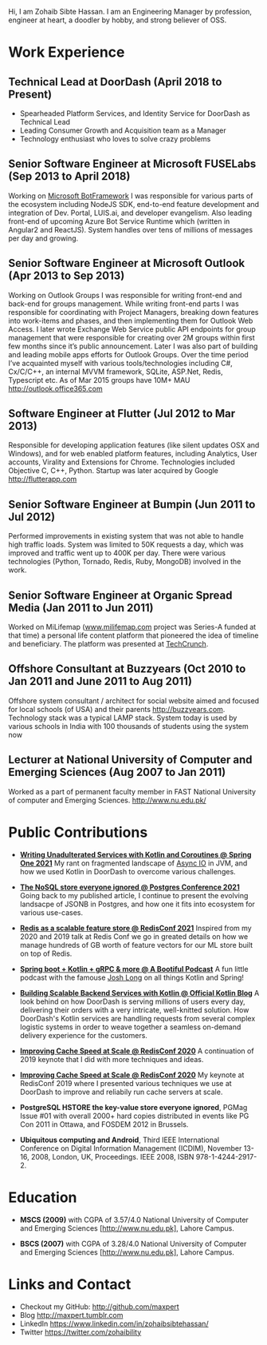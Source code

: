 Hi, I am Zohaib Sibte Hassan. I am an Engineering Manager by profession, engineer at heart, a doodler by hobby, and strong believer of OSS. 

# Work Experience

## Technical Lead at DoorDash (April 2018 to Present)

 - Spearheaded Platform Services, and Identity Service for DoorDash as Technical Lead
 - Leading Consumer Growth and Acquisition team as a Manager
 - Technology enthusiast who loves to solve crazy problems

## Senior Software Engineer at Microsoft FUSELabs  (Sep 2013 to April 2018)

Working on [Microsoft BotFramework](https://dev.botframework.com/) I was responsible for various parts of the ecosystem including NodeJS SDK, end-to-end feature development and integration of Dev. Portal, LUIS.ai, and developer evangelism. Also leading front-end of upcoming Azure Bot Service Runtime which (written in Angular2 and ReactJS). System handles over tens of millions of messages per day and growing.

## Senior Software Engineer at Microsoft Outlook  (Apr 2013 to Sep 2013)

Working on Outlook Groups I was responsible for writing front-end and back-end for groups management. While writing front-end parts I was responsible for coordinating with Project Managers, breaking down features into work-items and phases, and then implementing them for Outlook Web Access. I later wrote Exchange Web Service public API endpoints for group management that were responsible for creating over 2M groups within first few months since it’s public announcement. Later I was also part of building and leading mobile apps efforts for Outlook Groups. Over the time period I’ve acquainted myself with various tools/technologies including C#, Cx/C/C++, an internal MVVM framework, SQLite, ASP.Net, Redis, Typescript etc. As of Mar 2015 groups have 10M+ MAU http://outlook.office365.com

## Software Engineer at Flutter (Jul 2012 to Mar 2013)

Responsible for developing application features (like silent updates OSX and Windows), and for web enabled platform features, including Analytics, User accounts, Virality and Extensions for Chrome. Technologies included Objective C, C++, Python. Startup was later acquired by Google http://flutterapp.com

## Senior Software Engineer at Bumpin (Jun 2011 to  Jul 2012)

Performed improvements in existing system that was not able to handle high traffic loads. System was limited to 50K requests a day, which was improved and traffic went up to 400K per day. There were various technologies (Python, Tornado, Redis, Ruby, MongoDB) involved in the work.

## Senior Software Engineer at Organic Spread Media (Jan 2011 to Jun 2011)

Worked on MiLifemap (www.milifemap.com project was Series-A funded at that time) a personal life content platform that pioneered the idea of timeline and beneficiary. The platform was presented at [TechCrunch](https://techcrunch.com/video/milife-map-personal-life-content-platform-presentation/).

## Offshore Consultant at Buzzyears (Oct 2010 to Jan 2011 and June 2011 to Aug 2011)

Offshore system consultant / architect for social website aimed and focused for local schools (of USA) and their parents http://buzzyears.com. Technology stack was a typical LAMP stack. System today is used by various schools in India with 100 thousands of students using the system now

## Lecturer at National University of Computer and Emerging Sciences (Aug 2007 to Jan 2011)

Worked as a part of permanent faculty member in FAST National University of computer and Emerging Sciences. http://www.nu.edu.pk/

# Public Contributions

 - **[Writing Unadulterated Services with Kotlin and Coroutines @ Spring One 2021](https://www.youtube.com/watch?v=wTvNNc3A7QU)** My rant on fragmented landscape of [Async IO](https://en.wikipedia.org/wiki/Asynchronous_I/O) in JVM, and how we used Kotlin in DoorDash to overcome various challenges. 

 - **[The NoSQL store everyone ignored @ Postgres Conference 2021](https://www.youtube.com/watch?v=4g4zp-XrZ2s)** Going back to my published article, I continue to present the evolving landsacpe of JSONB in Postgres, and how one it fits into ecosystem for various use-cases. 

 - **[Redis as a scalable feature store @ RedisConf 2021](https://www.youtube.com/watch?v=2Fr2enOwTdU)** Inspired from my 2020 and 2019 talk at Redis Conf we go in greated details on how we manage hundreds of GB worth of feature vectors for our ML store built on top of Redis.

 - **[Spring boot + Kotlin + gRPC & more @ A Bootiful Podcast](https://spring.io/blog/2021/02/11/a-bootiful-podcast-doordash-tech-lead-manager-zohaib-sibte-hassan-on-spring-boot-kotlin-grpc-and-more)** A fun little podcast with the famouse [Josh Long](https://twitter.com/starbuxman) on all things Kotlin and Spring!

 - **[Building Scalable Backend Services with Kotlin @ Official Kotlin Blog](https://blog.jetbrains.com/kotlin/2020/12/doordash-building-scalable-backend-services-with-kotlin/)** A look behind on how DoorDash is serving millions of users every day, delivering their orders with a very intricate, well-knitted solution. How DoorDash's Kotlin services are handling requests from several complex logistic systems in order to weave together a seamless on-demand delivery experience for the customers.

 - **[Improving Cache Speed at Scale @ RedisConf 2020](https://www.youtube.com/watch?v=mPg20ykAFU4)** A continuation of 2019 keynote that I did with more techniques and ideas. 

 - **[Improving Cache Speed at Scale @ RedisConf 2020](https://www.youtube.com/watch?v=QkUz2_kRV9g)** My keynote at RedisConf 2019 where I presented various techniques we use at DoorDash to improve and reliabily run cache servers at scale. 

 - **PostgreSQL HSTORE the key-value store everyone ignored**, PGMag Issue #01 with overall 2000+ hard copies distributed in events like PG Con 2011 in Ottawa, and FOSDEM 2012 in Brussels.

 - **Ubiquitous computing and Android**, Third IEEE International Conference on Digital Information Management (ICDIM), November 13-16, 2008, London, UK, Proceedings. IEEE 2008, ISBN 978-1-4244-2917-2.



# Education

 - **MSCS (2009)** with CGPA of 3.57/4.0 National University of Computer and Emerging Sciences [http://www.nu.edu.pk], Lahore Campus.

 - **BSCS (2007)** with CGPA of 3.28/4.0 National University of Computer and Emerging Sciences [http://www.nu.edu.pk], Lahore Campus.


# Links and Contact

 - Checkout my GitHub: http://github.com/maxpert 
 - Blog http://maxpert.tumblr.com 
 - LinkedIn https://www.linkedin.com/in/zohaibsibtehassan/
 - Twitter https://twitter.com/zohaibility
